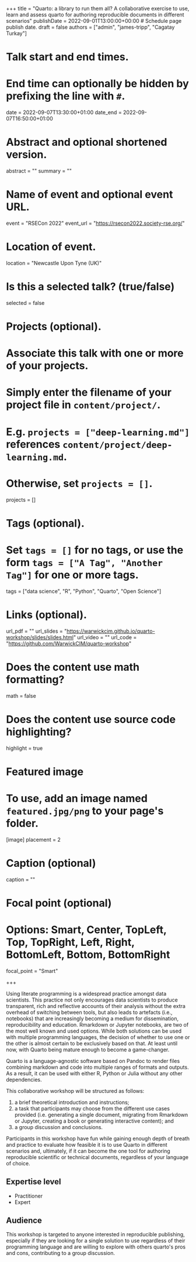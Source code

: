 +++
title = "Quarto: a library to run them all? A collaborative exercise to use, learn and assess quarto for authoring reproducible documents in different scenarios"
publishDate = 2022-09-01T13:00:00+00:00  # Schedule page publish date.
draft = false
authors = ["admin", "james-tripp", "Cagatay Turkay"]

# Talk start and end times.
#   End time can optionally be hidden by prefixing the line with `#`.
date = 2022-09-07T13:30:00+01:00
date_end = 2022-09-07T16:50:00+01:00

# Abstract and optional shortened version.
abstract = ""
summary = ""

# Name of event and optional event URL.
event = "RSECon 2022"
event_url = "https://rsecon2022.society-rse.org/"

# Location of event.
location = "Newcastle Upon Tyne (UK)"

# Is this a selected talk? (true/false)
selected = false

# Projects (optional).
#   Associate this talk with one or more of your projects.
#   Simply enter the filename of your project file in `content/project/`.
#   E.g. `projects = ["deep-learning.md"]` references `content/project/deep-learning.md`.
#   Otherwise, set `projects = []`.
projects = []

# Tags (optional).
#   Set `tags = []` for no tags, or use the form `tags = ["A Tag", "Another Tag"]` for one or more tags.
tags = ["data science", "R", "Python", "Quarto", "Open Science"]

# Links (optional).
url_pdf = ""
url_slides = "https://warwickcim.github.io/quarto-workshop/slides/slides.html"
url_video = ""
url_code = "https://github.com/WarwickCIM/quarto-workshop"

# Does the content use math formatting?
math = false

# Does the content use source code highlighting?
highlight = true

# Featured image
# To use, add an image named `featured.jpg/png` to your page's folder.
[image]
  placement = 2
  # Caption (optional)
  caption = ""

  # Focal point (optional)
  # Options: Smart, Center, TopLeft, Top, TopRight, Left, Right, BottomLeft, Bottom, BottomRight
  focal_point = "Smart"

+++

Using literate programming is a widespread practice amongst data scientists. This practice not only encourages data scientists to produce transparent, rich and reflective accounts of their analysis without the extra overhead of switching between tools, but also leads to artefacts (i.e., notebooks) that are increasingly becoming a medium for dissemination, reproducibility and education. Rmarkdown or Jupyter notebooks, are two of the most well known and used options. While both solutions can be used with multiple programming languages, the decision of whether to use one or the other is almost certain to be exclusively based on that. At least until now, with Quarto being mature enough to become a game-changer.

Quarto is a language-agnostic software based on Pandoc to render files combining markdown and code into multiple ranges of formats and outputs. As a result, it can be used with either R, Python or Julia without any other dependencies.

This collaborative workshop will be structured as follows: 

1. a brief theoretical introduction and instructions; 
1. a task that participants may choose from the different use cases provided (i.e. generating a single document, migrating from Rmarkdown or Jupyter, creating a book or generating interactive content); and 
1. a group discussion and conclusions.


Participants in this workshop have fun while gaining enough depth of breath and practice to evaluate how feasible it is to use Quarto in different scenarios and, ultimately, if it can become the one tool for authoring reproducible scientific or technical documents, regardless of your language of choice.

## Expertise level

* Practitioner
* Expert

## Audience

This workshop is targeted to anyone interested in reproducible publishing, especially if they are looking for a single solution to use regardless of their programming language and are willing to explore with others quarto's pros and cons, contributing to a group discussion.